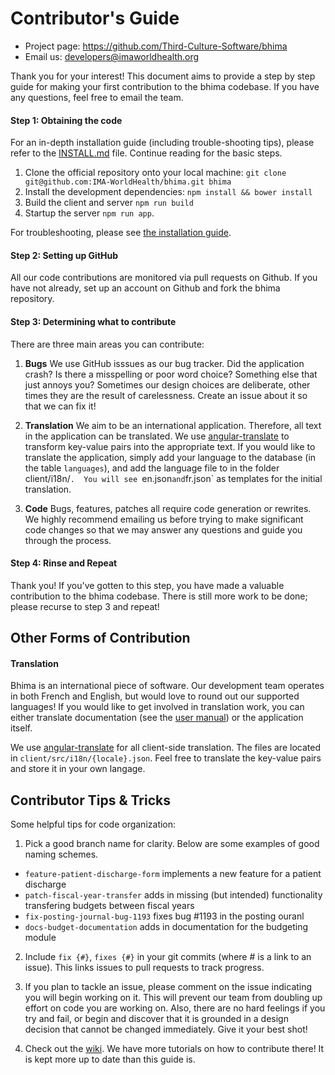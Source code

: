 Contributor's Guide
=======================

 - Project page: https://github.com/Third-Culture-Software/bhima
 - Email us: developers@imaworldhealth.org

Thank you for your interest!  This document aims to provide a step by step guide for making your first contribution to the bhima codebase.  If you have any questions, feel free to email the team.

#### Step 1: Obtaining the code

For an in-depth installation guide (including trouble-shooting tips), please refer to the [INSTALL.md](./docs/INSTALL.md) file.  Continue reading for the basic steps.

 1. Clone the official repository onto your local machine: `git clone git@github.com:IMA-WorldHealth/bhima.git bhima`
 2. Install the development dependencies: `npm install && bower install`
 3. Build the client and server `npm run build`
 4. Startup the server `npm run app`.

For troubleshooting, please see [the installation guide](./docs/INSTALL.md).

#### Step 2: Setting up GitHub

All our code contributions are monitored via pull requests on Github.  If you have not already, set up an account on Github and
fork the bhima repository.

#### Step 3: Determining what to contribute

There are three main areas you can contribute:
 1. **Bugs**  We use GitHub isssues as our bug tracker.  Did the application crash?  Is there a misspelling or poor word choice?  Something else that just annoys you?  Sometimes our design choices are deliberate, other times they are the result of carelessness.  Create an issue about it so that we can fix it!

 2. **Translation** We aim to be an international application.  Therefore, all text in the application can be translated.  We use [angular-translate](https://github.com/angular-translate/angular-translate) to transform key-value pairs into the appropriate text.  If you would like to translate the application, simply add your language to the database (in the table `languages`), and add the language file to in the folder client/i18n/`.  You will see `en.json` and `fr.json` as templates for the initial translation.

 3. **Code** Bugs, features, patches all require code generation or rewrites.  We highly recommend emailing us before trying to make significant code changes so that we may answer any questions and guide you through the process.

#### Step 4: Rinse and Repeat

Thank you!  If you've gotten to this step, you have made a valuable contribution to the bhima codebase.  There is still more work to be done; please recurse to step 3 and repeat!


Other Forms of Contribution
---------------------------

#### Translation

Bhima is an international piece of software.  Our development team operates in both French and English, but would love to round out our supported languages!  If you would like to get involved in translation work, you can either translate documentation
(see the [user manual](https://github.com/Third-Culture-Software/bhima/tree/development/docs/BHIMA%20User%20Guide)) or the application itself.

We use [angular-translate](https://github.com/angular-translate/angular-translate) for all client-side translation.  The files are located in `client/src/i18n/{locale}.json`.  Feel free to translate the key-value pairs and store it in your own langage.



Contributor Tips & Tricks
-------------------------

Some helpful tips for code organization:

 1. Pick a good branch name for clarity.  Below are some examples of good naming schemes.
  - `feature-patient-discharge-form`   implements a new feature for a patient discharge
  - `patch-fiscal-year-transfer`       adds in missing (but intended) functionality transfering budgets between fiscal years
  - `fix-posting-journal-bug-1193`     fixes bug #1193 in the posting ouranl
  - `docs-budget-documentation`        adds in documentation for the budgeting module

 2. Include `fix {#}`, `fixes {#}` in your git commits (where # is a link to an issue).  This links issues to pull requests to track progress.

 3. If you plan to tackle an issue, please comment on the issue indicating you will begin working on it.   This will prevent
our team from doubling up effort on code you are working on.  Also, there are no hard feelings if you try and fail, or begin
and discover that it is grounded in a design decision that cannot be changed immediately.  Give it your best shot!

 4. Check out the [wiki](https://github.com/Third-Culture-Software/bhima/wiki).  We have more tutorials on how to contribute there!  It is kept more up to date than this guide is.
